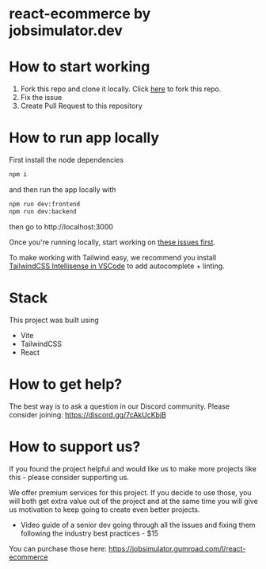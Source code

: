 # react-ecommerce by jobsimulator.dev

# How to start working

1. Fork this repo and clone it locally. Click [here](https://github.com/developer-job-simulation/react-ecommerce/fork) to fork this repo.
2. Fix the issue
3. Create Pull Request to this repository

# How to run app locally

First install the node dependencies

```bash
npm i
```
and then run the app locally with

```bash
npm run dev:frontend
npm run dev:backend
```

then go to http://localhost:3000

Once you're running locally, start working on [these issues first](https://github.com/developer-job-simulation/react-ecommerce/issues?q=is%3Aissue+is%3Aopen+sort%3Aupdated-desc+label%3A%22Good+First+Issue%22).

To make working with Tailwind easy, we recommend you install [TailwindCSS Intellisense in VSCode](https://tailwindcss.com/docs/editor-setup#intelli-sense-for-vs-code) to add autocomplete + linting. 

# Stack

This project was built using

- Vite
- TailwindCSS
- React

# How to get help?

The best way is to ask a question in our Discord community.
Please consider joining: https://discord.gg/7cAkUcKbjB

# How to support us?
If you found the project helpful and would like us to make more projects like this - please consider supporting us.

We offer premium services for this project. If you decide to use those, you will both get extra value out of the project and at the same time you will give us motivation to keep going to create even better projects.
- Video guide of a senior dev going through all the issues and fixing them following the industry best practices - $15

You can purchase those here: https://jobsimulator.gumroad.com/l/react-ecommerce
